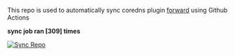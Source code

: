 This repo is used to automatically sync coredns plugin [forward](https://github.com/QZLin/forward) using Github Actions

**sync job ran [309] times**

[![Sync Repo](https://github.com/QZLin/coredns-extract/actions/workflows/sync.yaml/badge.svg)](https://github.com/QZLin/coredns-extract/actions/workflows/sync.yaml)
